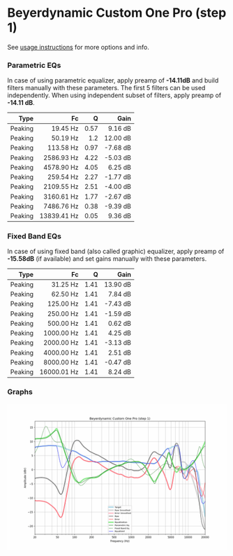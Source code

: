 # Beyerdynamic Custom One Pro (step 1)
See [usage instructions](https://github.com/jaakkopasanen/AutoEq#usage) for more options and info.

### Parametric EQs
In case of using parametric equalizer, apply preamp of **-14.11dB** and build filters manually
with these parameters. The first 5 filters can be used independently.
When using independent subset of filters, apply preamp of **-14.11 dB**.

| Type    | Fc          |    Q | Gain     |
|--------:|------------:|-----:|---------:|
| Peaking | 19.45 Hz    | 0.57 | 9.16 dB  |
| Peaking | 50.19 Hz    | 1.2  | 12.00 dB |
| Peaking | 113.58 Hz   | 0.97 | -7.68 dB |
| Peaking | 2586.93 Hz  | 4.22 | -5.03 dB |
| Peaking | 4578.90 Hz  | 4.05 | 6.25 dB  |
| Peaking | 259.54 Hz   | 2.27 | -1.77 dB |
| Peaking | 2109.55 Hz  | 2.51 | -4.00 dB |
| Peaking | 3160.61 Hz  | 1.77 | -2.67 dB |
| Peaking | 7486.76 Hz  | 0.38 | -9.39 dB |
| Peaking | 13839.41 Hz | 0.05 | 9.36 dB  |

### Fixed Band EQs
In case of using fixed band (also called graphic) equalizer, apply preamp of **-15.58dB**
(if available) and set gains manually with these parameters.

| Type    | Fc          |    Q | Gain     |
|--------:|------------:|-----:|---------:|
| Peaking | 31.25 Hz    | 1.41 | 13.90 dB |
| Peaking | 62.50 Hz    | 1.41 | 7.84 dB  |
| Peaking | 125.00 Hz   | 1.41 | -7.43 dB |
| Peaking | 250.00 Hz   | 1.41 | -1.59 dB |
| Peaking | 500.00 Hz   | 1.41 | 0.62 dB  |
| Peaking | 1000.00 Hz  | 1.41 | 4.25 dB  |
| Peaking | 2000.00 Hz  | 1.41 | -3.13 dB |
| Peaking | 4000.00 Hz  | 1.41 | 2.51 dB  |
| Peaking | 8000.00 Hz  | 1.41 | -0.47 dB |
| Peaking | 16000.01 Hz | 1.41 | 8.24 dB  |

### Graphs
![](./Beyerdynamic%20Custom%20One%20Pro%20(step%201).png)